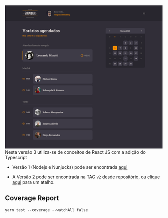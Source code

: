 <img src=".github/Dashboard.png">
Nesta versão 3 utiliza-se de conceitos de React JS com a adição do Typescript

- Versão 1 (Nodejs e Nunjucks) pode ser encontrada [aqui](https://github.com/marlondenisck/nodejs-nunjucks-agendamento-servicos)

- A Versão 2 pode ser encontrada na TAG ```v2``` desde repositório, ou clique [aqui](https://github.com/marlondenisck/reactjs-agendamento-servicos/tree/v2) para um atalho.


## Coverage Report
```
yarn test --coverage --watchAll false 
```